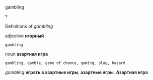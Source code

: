 gambling

?


Definitions of _gambling_

adjective
**игорный**

    gambling

noun
**азартная игра**

    gambling, gamble, game of chance, gaming, play, hazard

_gambling_
**играть в азартные игры**, **азартные игры**, **Азартная игра**